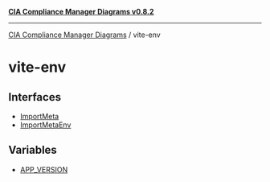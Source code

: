 [**CIA Compliance Manager Diagrams v0.8.2**](../README.md)

***

[CIA Compliance Manager Diagrams](../modules.md) / vite-env

# vite-env

## Interfaces

- [ImportMeta](interfaces/ImportMeta.md)
- [ImportMetaEnv](interfaces/ImportMetaEnv.md)

## Variables

- [APP\_VERSION](variables/APP_VERSION.md)
